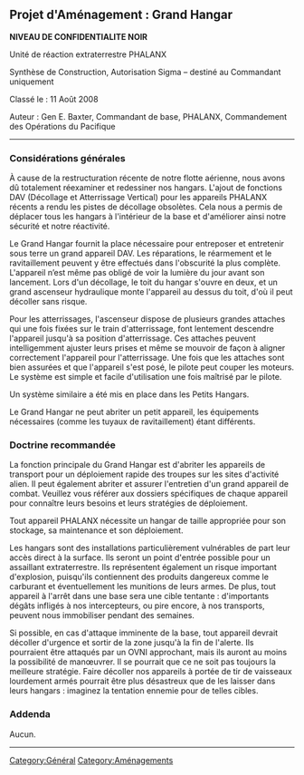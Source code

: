 ## Projet d'Aménagement : Grand Hangar

**NIVEAU DE CONFIDENTIALITE NOIR**

Unité de réaction extraterrestre PHALANX

Synthèse de Construction, Autorisation Sigma – destiné au Commandant
uniquement

Classé le : 11 Août 2008

Auteur : Gen E. Baxter, Commandant de base, PHALANX, Commandement des
Opérations du Pacifique

------------------------------------------------------------------------

### Considérations générales

À cause de la restructuration récente de notre flotte aérienne, nous
avons dû totalement réexaminer et redessiner nos hangars. L'ajout de
fonctions DAV (Décollage et Atterrissage Vertical) pour les appareils
PHALANX récents a rendu les pistes de décollage obsolètes. Cela nous a
permis de déplacer tous les hangars à l'intérieur de la base et
d'améliorer ainsi notre sécurité et notre réactivité.

Le Grand Hangar fournit la place nécessaire pour entreposer et
entretenir sous terre un grand appareil DAV. Les réparations, le
réarmement et le ravitaillement peuvent y être effectués dans
l'obscurité la plus complète. L'appareil n’est même pas obligé de voir
la lumière du jour avant son lancement. Lors d'un décollage, le toit du
hangar s'ouvre en deux, et un grand ascenseur hydraulique monte
l'appareil au dessus du toit, d'où il peut décoller sans risque.

Pour les atterrissages, l'ascenseur dispose de plusieurs grandes
attaches qui une fois fixées sur le train d'atterrissage, font lentement
descendre l'appareil jusqu'à sa position d'atterrissage. Ces attaches
peuvent intelligemment ajuster leurs prises et même se mouvoir de façon
à aligner correctement l'appareil pour l'atterrissage. Une fois que les
attaches sont bien assurées et que l'appareil s'est posé, le pilote peut
couper les moteurs. Le système est simple et facile d'utilisation une
fois maîtrisé par le pilote.

Un système similaire a été mis en place dans les Petits Hangars.

Le Grand Hangar ne peut abriter un petit appareil, les équipements
nécessaires (comme les tuyaux de ravitaillement) étant différents.

### Doctrine recommandée

La fonction principale du Grand Hangar est d'abriter les appareils de
transport pour un déploiement rapide des troupes sur les sites
d'activité alien. Il peut également abriter et assurer l'entretien d'un
grand appareil de combat. Veuillez vous référer aux dossiers spécifiques
de chaque appareil pour connaître leurs besoins et leurs stratégies de
déploiement.

Tout appareil PHALANX nécessite un hangar de taille appropriée pour son
stockage, sa maintenance et son déploiement.

Les hangars sont des installations particulièrement vulnérables de part
leur accès direct à la surface. Ils seront un point d'entrée possible
pour un assaillant extraterrestre. Ils représentent également un risque
important d'explosion, puisqu'ils contiennent des produits dangereux
comme le carburant et éventuellement les munitions de leurs armes. De
plus, tout appareil à l'arrêt dans une base sera une cible tentante :
d'importants dégâts infligés à nos intercepteurs, ou pire encore, à nos
transports, peuvent nous immobiliser pendant des semaines.

Si possible, en cas d'attaque imminente de la base, tout appareil
devrait décoller d'urgence et sortir de la zone jusqu'à la fin de
l'alerte. Ils pourraient être attaqués par un OVNI approchant, mais ils
auront au moins la possibilité de manœuvrer. Il se pourrait que ce ne
soit pas toujours la meilleure stratégie. Faire décoller nos appareils à
portée de tir de vaisseaux lourdement armés pourrait être plus
désastreux que de les laisser dans leurs hangars : imaginez la tentation
ennemie pour de telles cibles.

### Addenda

Aucun.

------------------------------------------------------------------------

[Category:Général](Category:Général "wikilink")
[Category:Aménagements](Category:Aménagements "wikilink")
